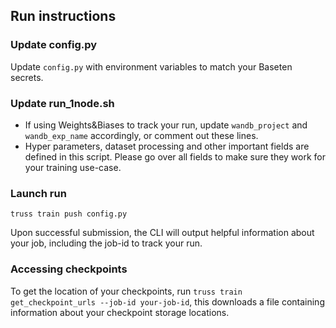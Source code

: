 ## Run instructions

### Update config.py
Update `config.py` with environment variables to match your Baseten secrets. 

### Update run_1node.sh 
- If using Weights&Biases to track your run, update `wandb_project` and `wandb_exp_name` accordingly, or comment out these lines.
- Hyper parameters, dataset processing and other important fields are defined in this script. Please go over all fields to make sure they work for your training use-case. 

### Launch run 

```
truss train push config.py
```

Upon successful submission, the CLI will output helpful information about your job, including the job-id to track your run.

### Accessing checkpoints
To get the location of your checkpoints, run `truss train get_checkpoint_urls --job-id your-job-id`, this downloads a file containing information about your checkpoint storage locations.